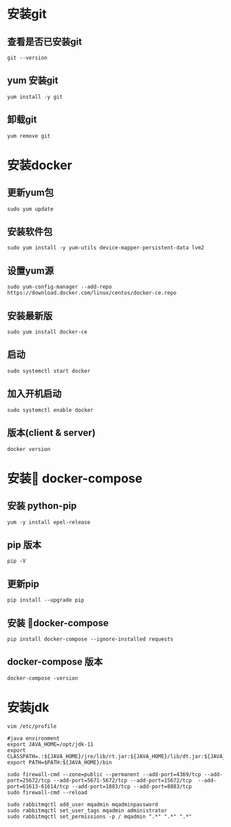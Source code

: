 # 安装git 
## 查看是否已安装git
~~~
git --version
~~~
## yum 安装git
~~~
yum install -y git
~~~
## 卸载git
~~~
yum remove git
~~~

# 安装docker
## 更新yum包
~~~
sudo yum update
~~~
## 安装软件包
~~~
sudo yum install -y yum-utils device-mapper-persistent-data lvm2
~~~
## 设置yum源
~~~
sudo yum-config-manager --add-repo https://download.docker.com/linux/centos/docker-ce.repo
~~~
## 安装最新版
~~~
sudo yum install docker-ce
~~~
## 启动
~~~
sudo systemctl start docker
~~~
## 加入开机启动
~~~
sudo systemctl enable docker
~~~
## 版本(client & server)
~~~
docker version
~~~

# 安装 docker-compose
## 安装 python-pip
~~~
yum -y install epel-release
~~~
## pip 版本
~~~
pip -V
~~~
## 更新pip
~~~
pip install --upgrade pip
~~~
## 安装 docker-compose
~~~
pip install docker-compose --ignore-installed requests 
~~~
## docker-compose 版本
~~~
docker-compose -version
~~~

# 安装jdk

~~~
vim /etc/profile

#java environment
export JAVA_HOME=/opt/jdk-11
export CLASSPATH=.:${JAVA_HOME}/jre/lib/rt.jar:${JAVA_HOME}/lib/dt.jar:${JAVA_HOME}/lib/tools.jar
export PATH=$PATH:${JAVA_HOME}/bin
~~~

~~~
sudo firewall-cmd --zone=public --permanent --add-port=4369/tcp --add-port=25672/tcp --add-port=5671-5672/tcp --add-port=15672/tcp  --add-port=61613-61614/tcp --add-port=1883/tcp --add-port=8883/tcp
sudo firewall-cmd --reload
~~~

~~~
sudo rabbitmqctl add_user mqadmin mqadminpassword
sudo rabbitmqctl set_user_tags mqadmin administrator
sudo rabbitmqctl set_permissions -p / mqadmin ".*" ".*" ".*"
~~~